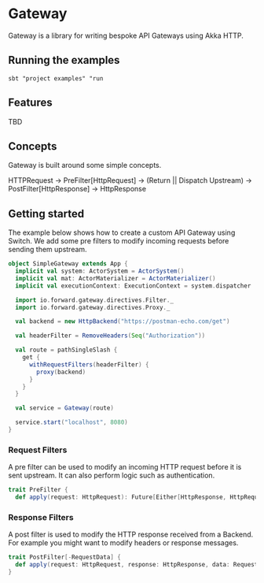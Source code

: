 # Gateway

Gateway is a library for writing bespoke API Gateways using Akka HTTP.

## Running the examples

```
sbt "project examples" "run
```

## Features

TBD

## Concepts

Gateway is built around some simple concepts.

HTTPRequest -> PreFilter[HttpRequest] -> (Return || Dispatch Upstream) -> PostFilter[HttpResponse] -> HttpResponse

## Getting started

The example below shows how to create a custom API Gateway using Switch. We add some pre filters to modify incoming
requests before sending them upstream.

```scala
object SimpleGateway extends App {
  implicit val system: ActorSystem = ActorSystem()
  implicit val mat: ActorMaterializer = ActorMaterializer()
  implicit val executionContext: ExecutionContext = system.dispatcher

  import io.forward.gateway.directives.Filter._
  import io.forward.gateway.directives.Proxy._

  val backend = new HttpBackend("https://postman-echo.com/get")

  val headerFilter = RemoveHeaders(Seq("Authorization"))

  val route = pathSingleSlash {
    get {
      withRequestFilters(headerFilter) {
        proxy(backend)
      }
    }
  }

  val service = Gateway(route)

  service.start("localhost", 8080)
}

```

### Request Filters

A pre filter can be used to modify an incoming HTTP request before it is sent upstream. It can also perform logic such as
authentication.

```scala
trait PreFilter {
  def apply(request: HttpRequest): Future[Either[HttpResponse, HttpRequest]]
```

### Response Filters

A post filter is used to modify the HTTP response received from a Backend. For example you might want to modify headers or response messages.

```scala
trait PostFilter[-RequestData] {
  def apply(request: HttpRequest, response: HttpResponse, data: RequestData): Future[HttpResponse]
}
```

